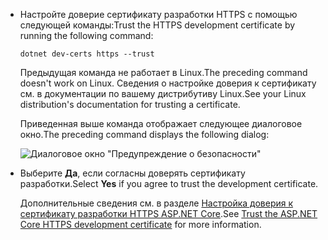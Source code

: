 * <span data-ttu-id="d7333-101">Настройте доверие сертификату разработки HTTPS с помощью следующей команды:</span><span class="sxs-lookup"><span data-stu-id="d7333-101">Trust the HTTPS development certificate by running the following command:</span></span>

  ```dotnetcli
  dotnet dev-certs https --trust
  ```
  
  <span data-ttu-id="d7333-102">Предыдущая команда не работает в Linux.</span><span class="sxs-lookup"><span data-stu-id="d7333-102">The preceding command doesn't work on Linux.</span></span> <span data-ttu-id="d7333-103">Сведения о настройке доверия к сертификату см. в документации по вашему дистрибутиву Linux.</span><span class="sxs-lookup"><span data-stu-id="d7333-103">See your Linux distribution's documentation for trusting a certificate.</span></span>

  <span data-ttu-id="d7333-104">Приведенная выше команда отображает следующее диалоговое окно.</span><span class="sxs-lookup"><span data-stu-id="d7333-104">The preceding command displays the following dialog:</span></span>

  ![Диалоговое окно "Предупреждение о безопасности"](~/getting-started/_static/cert.png)

* <span data-ttu-id="d7333-106">Выберите **Да**, если согласны доверять сертификату разработки.</span><span class="sxs-lookup"><span data-stu-id="d7333-106">Select **Yes** if you agree to trust the development certificate.</span></span>

  <span data-ttu-id="d7333-107">Дополнительные сведения см. в разделе [Настройка доверия к сертификату разработки HTTPS ASP.NET Core](xref:security/enforcing-ssl#trust-the-aspnet-core-https-development-certificate-on-windows-and-macos).</span><span class="sxs-lookup"><span data-stu-id="d7333-107">See [Trust the ASP.NET Core HTTPS development certificate](xref:security/enforcing-ssl#trust-the-aspnet-core-https-development-certificate-on-windows-and-macos) for more information.</span></span>
  
